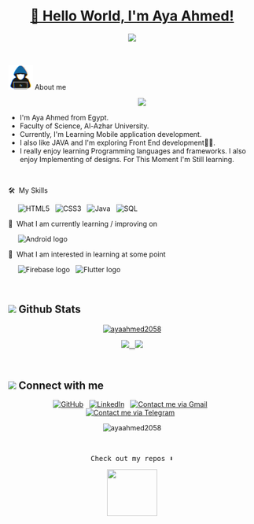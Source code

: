 <h1 align="center"><a href="https://peterhan.dev">👋 Hello World, I'm Aya Ahmed!</a></h1>
<p align="center">
  <a href="https://git.io/typing-svg"><img src="https://readme-typing-svg.herokuapp.com?color=FFCCBC&center=true&lines=+👋🏾+welcome+to+my+Github+Profile!"></a>
</p>

<br>

<picture><img src = "https://github.com/0xAbdulKhalid/0xAbdulKhalid/raw/main/assets/mdImages/about_me.gif" width = 50px></picture> About me

<picture> <img align="right" src="https://media.giphy.com/media/jIgXf4hgbHCeKiXpvt/giphy.gif" width = 240px></picture>

<br>

- I'm Aya Ahmed from Egypt.
- Faculty of Science, Al-Azhar University.
- Currently, I'm Learning Mobile application development.
- I also like JAVA and I'm exploring Front End development🐱‍💻.
- I really enjoy learning Programming languages and frameworks.  I also enjoy Implementing of designs. For This Moment I'm Still learning.

<br>

🛠  My Skills

<a name="learning-now"></a>
&nbsp; &nbsp;&nbsp;
![HTML5](https://img.shields.io/badge/-HTML5-%23E44D27?style=flat-square&logo=html5&logoColor=ffffff)
&nbsp;
![CSS3](https://img.shields.io/badge/-CSS3-%231572B6?style=flat-square&logo=css3)
&nbsp;
![Java](https://img.shields.io/badge/JAVA-orange?style=flat-square&logo=java)
&nbsp;
![SQL](https://img.shields.io/badge/-SQL-black?style=flat-square&logo=sql)

<a name="learning-next"></a>

📖  What I am currently learning / improving on

&nbsp; &nbsp;&nbsp;
<img src="https://img.shields.io/badge/Android-282C34?logo=android&logoColor=3DDC84" alt="Android logo" title="Android" height="25" />

👾  What I am interested in learning at some point

&nbsp; &nbsp;&nbsp;
<img src="https://img.shields.io/badge/Firebase-282C34?logo=firebase&logoColor=FFCA28" alt="Firebase logo" title="Firebase" height="25" />
&nbsp;
<img src="https://img.shields.io/badge/Flutter-282C34?logo=flutter&logoColor=02569B" alt="Flutter logo" title="Flutter" height="25" />

<br>

<h2><img src = "https://media.giphy.com/media/iY8CRBdQXODJSCERIr/giphy.gif" width ="35"> Github Stats </h2>

<p align="center">
<a href="https://github.com/ayaahmed2058">
<img align="center" src="https://github-readme-stats.vercel.app/api/top-langs?username=ayaahmed2058&show_icons=true&theme=dracula&locale=en&layout=compact" alt="ayaahmed2058" />
</p>

<p align="center">      
<a href="https://github.com/ayaahmed2058">
<img width="49%" src="https://github-readme-stats.vercel.app/api?username=ayaahmed2058&show_icons=true&theme=dracula&hide_border=true" />
  &nbsp;
<img width="49%" src="https://github-readme-streak-stats.herokuapp.com/?user=ayaahmed2058&theme=dracula&hide_border=true" />
</a>
</p>

<br>

<h2> <img src='https://raw.githubusercontent.com/ShahriarShafin/ShahriarShafin/main/Assets/handshake.gif' width="80"> Connect with me </h2>

<p align="center">
  <a href="https://github.com/ayaahmed2058">
    <picture>
      <source media="(prefers-color-scheme: dark)" srcset="https://cdn.simpleicons.org/github/white">
      <img alt="GitHub" title="GitHub" height="48" width="48" src="https://cdn.simpleicons.org/github"></picture></a>
  &nbsp;
  <a href="https://www.linkedin.com/in/aya-ahmed-a6412620a?utm_source=share&utm_campaign=share_via&utm_content=profile&utm_medium=android_app">
    <img alt="LinkedIn" title="LinkedIn" height="48" width="48" src="https://cdn.simpleicons.org/linkedin"></a>
  &nbsp;
   <a href="mailto:ayaahmed75383@gmail.com">
    <img alt="Contact me via Gmail" title="Gmail" height="48" width="48" src="https://cdn.simpleicons.org/Gmail"></a>
   &nbsp;
  <a href="https://t.me/aya_ahmed654">
    <img alt="Contact me via Telegram" title="npm" height="48" width="48" src="https://cdn.simpleicons.org/telegram"></a>
  &nbsp;
</p>

<p align="center">
<p align="center"> <img src="https://komarev.com/ghpvc/?username=ayaahmed8520&label=Profile%20views&color=0e75b6&style=flat" alt="ayaahmed2058" /> </p>
</p>

<br>
<p align="center"><samp>
Check out my repos ⬇️  
  </samp>
</p>

<p align="center">
<img  src="https://github.com/Govindv7555/Govindv7555/blob/main/49e76e0596857673c5c80c85b84394c1.gif" width= 45% height=95px>
</p>

